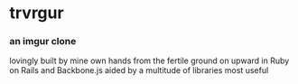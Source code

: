 trvrgur
=======
### an imgur clone ###
lovingly built by mine own hands from the fertile ground on upward
in Ruby on Rails and Backbone.js
aided by a multitude of libraries most useful

